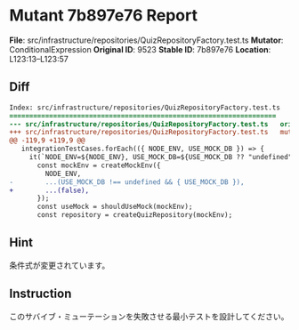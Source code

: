 # Mutant 7b897e76 Report

**File**: src/infrastructure/repositories/QuizRepositoryFactory.test.ts
**Mutator**: ConditionalExpression
**Original ID**: 9523
**Stable ID**: 7b897e76
**Location**: L123:13–L123:57

## Diff

```diff
Index: src/infrastructure/repositories/QuizRepositoryFactory.test.ts
===================================================================
--- src/infrastructure/repositories/QuizRepositoryFactory.test.ts	original
+++ src/infrastructure/repositories/QuizRepositoryFactory.test.ts	mutated #9523
@@ -119,9 +119,9 @@
   integrationTestCases.forEach(({ NODE_ENV, USE_MOCK_DB }) => {
     it(`NODE_ENV=${NODE_ENV}, USE_MOCK_DB=${USE_MOCK_DB ?? "undefined"}: shouldUseMockとcreateQuizRepositoryの結果が一致する`, () => {
       const mockEnv = createMockEnv({
         NODE_ENV,
-        ...(USE_MOCK_DB !== undefined && { USE_MOCK_DB }),
+        ...(false),
       });
       const useMock = shouldUseMock(mockEnv);
       const repository = createQuizRepository(mockEnv);
```

## Hint

条件式が変更されています。

## Instruction

このサバイブ・ミューテーションを失敗させる最小テストを設計してください。
